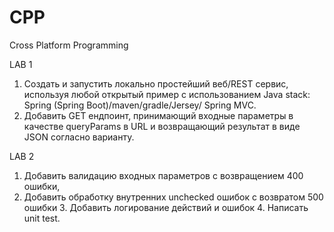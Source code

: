 # CPP
Cross Platform  Programming

LAB 1
1. Создать и запустить локально простейший веб/REST сервис, используя любой открытый пример с использованием Java stack: Spring (Spring Boot)/maven/gradle/Jersey/ Spring MVC. 
2. Добавить GET ендпоинт, принимающий входные параметры в качестве queryParams в URL и возвращающий результат в виде JSON согласно варианту. 

LAB 2
1. Добавить валидацию входных параметров с возвращением 400 ошибки, 
2. Добавить обработку внутренних unchecked ошибок с возвратом 500 ошибки 3. Добавить логирование действий и ошибок 4. Написать unit test. 
